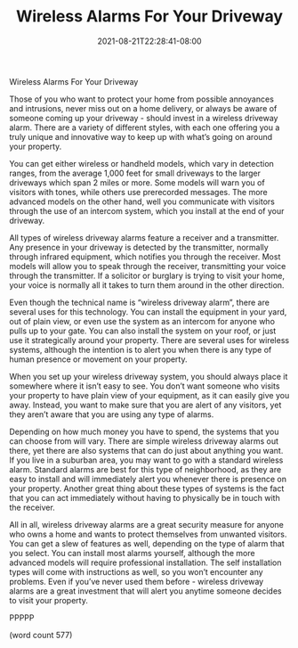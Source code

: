﻿---
title: "Wireless Alarms For Your Driveway"
date: 2021-08-21T22:28:41-08:00
description: "Home Security Tips for Web Success"
featured_image: "/images/Home Security.jpg"
tags: ["Home Security"]
---

Wireless Alarms For Your Driveway

Those of you who want to protect your home from possible annoyances and intrusions, never miss out on a home delivery, or always be aware of someone coming up your driveway - should invest in a wireless driveway alarm.  There are a variety of different styles, with each one offering you a truly unique and innovative way to keep up with what’s going on around your property.

You can get either wireless or handheld models, which vary in detection ranges, from the average 1,000 feet for small driveways to the larger driveways which span 2 miles or more.  Some models will warn you of visitors with tones, while others use prerecorded messages.  The more advanced models on the other hand, well you communicate with visitors through the use of an intercom system, which you install at the end of your driveway.

All types of wireless driveway alarms feature a receiver and a transmitter.  Any presence in your driveway is detected by the transmitter, normally through infrared equipment, which notifies you through the receiver.  Most models will allow you to speak through the receiver, transmitting your voice through the transmitter.  If a solicitor or burglary is trying to visit your home, your voice is normally all it takes to turn them around in the other direction.

Even though the technical name is “wireless driveway alarm”, there are several uses for this technology.  You can install the equipment in your yard, out of plain view, or even use the system as an intercom for anyone who pulls up to your gate.  You can also install the system on your roof, or just use it strategically around your property.  There are several uses for wireless systems, although the intention is to alert you when there is any type of human presence or movement on your property.

When you set up your wireless driveway system, you should always place it somewhere where it isn’t easy to see.  You don’t want someone who visits your property to have plain view of your equipment, as it can easily give you away.  Instead, you want to make sure that you are alert of any visitors, yet they aren’t aware that you are using any type of alarms.

Depending on how much money you have to spend, the systems that you can choose from will vary.  There are simple wireless driveway alarms out there, yet there are also systems that can do just about anything you want.  If you live in a suburban area, you may want to go with a standard wireless alarm.  Standard alarms are best for this type of neighborhood, as they are easy to install and will immediately alert you whenever there is presence on your property.  Another great thing about these types of systems is the fact that you can act immediately without having to physically be in touch with the receiver.

All in all, wireless driveway alarms are a great security measure for anyone who owns a home and wants to protect themselves from unwanted visitors.  You can get a slew of features as well, depending on the type of alarm that you select.  You can install most alarms yourself, although the more advanced models will require professional installation.  The self installation types will come with instructions as well, so you won’t encounter any problems.  Even if you’ve never used them before - wireless driveway alarms are a great investment that will alert you anytime someone decides to visit your property.

PPPPP

(word count 577)
